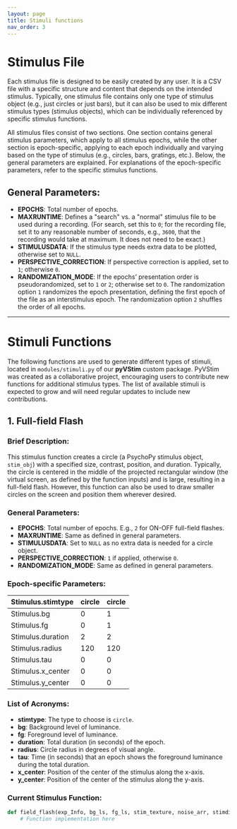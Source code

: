 ```yaml
---
layout: page
title: Stimuli functions
nav_order: 3
---
```


# Stimulus File

Each stimulus file is designed to be easily created by any user. It is a CSV file with a specific structure and content that depends on the intended stimulus. Typically, one stimulus file contains only one type of stimulus object (e.g., just circles or just bars), but it can also be used to mix different stimulus types (stimulus objects), which can be individually referenced by specific stimulus functions.

All stimulus files consist of two sections. One section contains general stimulus parameters, which apply to all stimulus epochs, while the other section is epoch-specific, applying to each epoch individually and varying based on the type of stimulus (e.g., circles, bars, gratings, etc.). Below, the general parameters are explained. For explanations of the epoch-specific parameters, refer to the specific stimulus functions.

## General Parameters:

- **EPOCHS**: Total number of epochs.
- **MAXRUNTIME**: Defines a "search" vs. a "normal" stimulus file to be used during a recording. (For search, set this to `0`; for the recording file, set it to any reasonable number of seconds, e.g., `3600`, that the recording would take at maximum. It does not need to be exact.)
- **STIMULUSDATA**: If the stimulus type needs extra data to be plotted, otherwise set to `NULL`.
- **PERSPECTIVE_CORRECTION**: If perspective correction is applied, set to `1`; otherwise `0`.
- **RANDOMIZATION_MODE**: If the epochs’ presentation order is pseudorandomized, set to `1` or `2`; otherwise set to `0`. The randomization option `1` randomizes the epoch presentation, defining the first epoch of the file as an interstimulus epoch. The randomization option `2` shuffles the order of all epochs.

---

# Stimuli Functions

The following functions are used to generate different types of stimuli, located in `modules/stimuli.py` of our **pyVStim** custom package. PyVStim was created as a collaborative project, encouraging users to contribute new functions for additional stimulus types. The list of available stimuli is expected to grow and will need regular updates to include new contributions.

## 1. Full-field Flash

### Brief Description:
This stimulus function creates a circle (a PsychoPy stimulus object, `stim_obj`) with a specified size, contrast, position, and duration. Typically, the circle is centered in the middle of the projected rectangular window (the virtual screen, as defined by the function inputs) and is large, resulting in a full-field flash. However, this function can also be used to draw smaller circles on the screen and position them wherever desired.

### General Parameters:

- **EPOCHS**: Total number of epochs. E.g., `2` for ON-OFF full-field flashes.
- **MAXRUNTIME**: Same as defined in general parameters.
- **STIMULUSDATA**: Set to `NULL` as no extra data is needed for a circle object.
- **PERSPECTIVE_CORRECTION**: `1` if applied, otherwise `0`.
- **RANDOMIZATION_MODE**: Same as defined in general parameters.

### Epoch-specific Parameters:

| Stimulus.stimtype  | circle | circle |
|--------------------|--------|--------|
| Stimulus.bg        | 0      | 1      |
| Stimulus.fg        | 0      | 1      |
| Stimulus.duration  | 2      | 2      |
| Stimulus.radius    | 120    | 120    |
| Stimulus.tau       | 0      | 0      |
| Stimulus.x_center  | 0      | 0      |
| Stimulus.y_center  | 0      | 0      |

### List of Acronyms:

- **stimtype**: The type to choose is `circle`.
- **bg**: Background level of luminance.
- **fg**: Foreground level of luminance.
- **duration**: Total duration (in seconds) of the epoch.
- **radius**: Circle radius in degrees of visual angle.
- **tau**: Time (in seconds) that an epoch shows the foreground luminance during the total duration.
- **x_center**: Position of the center of the stimulus along the x-axis.
- **y_center**: Position of the center of the stimulus along the y-axis.

### Current Stimulus Function:
```python
def field_flash(exp_Info, bg_ls, fg_ls, stim_texture, noise_arr, stimdict, epoch, window, global_clock, duration_clock, outFile, out, stim_obj, dlpOK, viewpos, data, taskHandle=None, lastDataFrame=0, lastDataFrameStartTime=0):
    # Function implementation here

